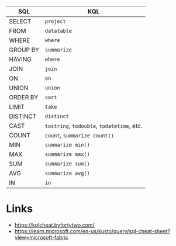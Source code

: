 | SQL | KQL |
|-----|-----|
| SELECT | `project` |
| FROM | `datatable` |
| WHERE | `where` |
| GROUP BY | `summarize` |
| HAVING | `where` |
| JOIN | `join` |
| ON | `on` |
| UNION | `union` |
| ORDER BY | `sort` |
| LIMIT | `take` |
| DISTINCT | `distinct` |
| CAST | `tostring`, `todouble`, `todatetime`, etc. |
| COUNT | `count`, `summarize count()` |
| MIN | `summarize min()` |
| MAX | `summarize max()` |
| SUM | `summarize sum()` |
| AVG | `summarize avg()` |
| IN | `in` |


# Links
- https://kqlcheat.byfortytwo.com/
- https://learn.microsoft.com/en-us/kusto/query/sql-cheat-sheet?view=microsoft-fabric
